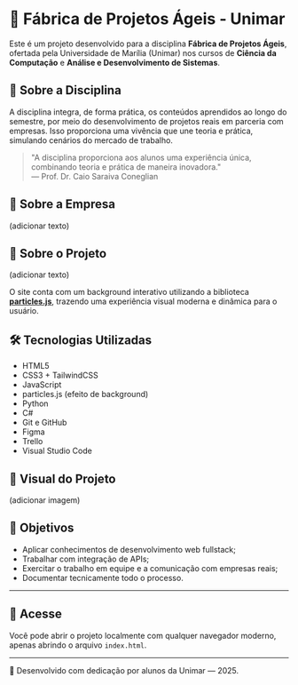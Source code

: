 # 🌟 Fábrica de Projetos Ágeis - Unimar

Este é um projeto desenvolvido para a disciplina **Fábrica de Projetos Ágeis**, ofertada pela Universidade de Marília (Unimar) nos cursos de **Ciência da Computação** e **Análise e Desenvolvimento de Sistemas**.

## 📌 Sobre a Disciplina

A disciplina integra, de forma prática, os conteúdos aprendidos ao longo do semestre, por meio do desenvolvimento de projetos reais em parceria com empresas. Isso proporciona uma vivência que une teoria e prática, simulando cenários do mercado de trabalho.

> "A disciplina proporciona aos alunos uma experiência única, combinando teoria e prática de maneira inovadora."  
> — Prof. Dr. Caio Saraiva Coneglian

## 💼 Sobre a Empresa

(adicionar texto)

## 🚀 Sobre o Projeto

(adicionar texto)

O site conta com um background interativo utilizando a biblioteca **[particles.js](https://vincentgarreau.com/particles.js/)**, trazendo uma experiência visual moderna e dinâmica para o usuário.

## 🛠️ Tecnologias Utilizadas

- HTML5
- CSS3 + TailwindCSS
- JavaScript
- particles.js (efeito de background)
- Python
- C#
- Git e GitHub
- Figma
- Trello
- Visual Studio Code

## 📸 Visual do Projeto

(adicionar imagem)

## 🎯 Objetivos

- Aplicar conhecimentos de desenvolvimento web fullstack;
- Trabalhar com integração de APIs;
- Exercitar o trabalho em equipe e a comunicação com empresas reais;
- Documentar tecnicamente todo o processo.

---

## 🔗 Acesse

Você pode abrir o projeto localmente com qualquer navegador moderno, apenas abrindo o arquivo `index.html`.

---

📍 Desenvolvido com dedicação por alunos da Unimar — 2025.

